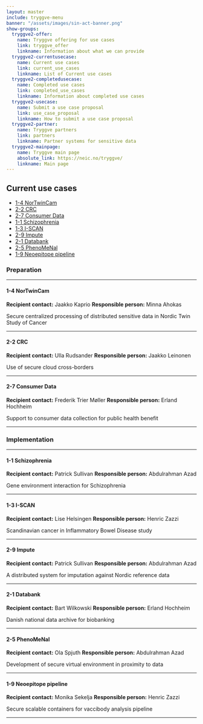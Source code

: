 ```yaml
---
layout: master
include: tryggve-menu
banner: "/assets/images/sin-act-banner.png"
show-groups:
  tryggve2-offer:
    name: Tryggve offering for use cases
    link: tryggve_offer
    linkname: Information about what we can provide
  tryggve2-currentusecase:
    name: Current use cases
    link: current_use_cases
    linkname: List of Current use cases
  tryggve2-completedusecase:
    name: Completed use cases
    link: completed_use_cases
    linkname: Information about completed use cases
  tryggve2-usecase:
    name: Submit a use case proposal
    link: use_case_proposal
    linkname: How to submit a use case proposal
  tryggve2-partner:
    name: Tryggve partners
    link: partners
    linkname: Partner systems for sensitive data
  tryggve2-mainpage:
    name: Tryggve main page
    absolute_link: https://neic.no/tryggve/
    linkname: Main page
---
```



## Current use cases

* [1-4 NorTwinCam](#1-4-nortwincam)
* [2-2 CRC](#2-2-crc)
* [2-7 Consumer Data](#2-7-consumer-data)
* [1-1 Schizophrenia](#1-1-schizophrenia)
* [1-3 I-SCAN](#1-3-i-scan)
* [2-9 Impute](#2-9-impute)
* [2-1 Databank](#2-1-databank)
* [2-5 PhenoMeNal](#2-5-phenomenal)
* [1-9 Neoepitope pipeline](#1-9-neoepitope-pipeline)

### Preparation

---

#### 1-4 NorTwinCam

**Recipient contact:** Jaakko Kaprio
**Responsible person:** Minna Ahokas

Secure centralized processing of distributed sensitive data in Nordic Twin Study of Cancer

---

#### 2-2 CRC

**Recipient contact:** Ulla Rudsander
**Responsible person:** Jaakko Leinonen

Use of secure cloud cross-borders

---

#### 2-7 Consumer Data

**Recipient contact:** Frederik Trier Møller 
**Responsible person:** Erland Hochheim

Support to consumer data collection for public health benefit 

---

### Implementation

---

#### 1-1 Schizophrenia

**Recipient contact:** Patrick Sullivan
**Responsible person:** Abdulrahman Azad

Gene environment interaction for Schizophrenia 

---

#### 1-3 I-SCAN

**Recipient contact:** Lise Helsingen
**Responsible person:** Henric Zazzi

Scandinavian cancer in Inflammatory Bowel Disease study

---

#### 2-9 Impute

**Recipient contact:** Patrick Sullivan
**Responsible person:** Abdulrahman Azad

A distributed system for imputation against Nordic reference data

---

#### 2-1 Databank

**Recipient contact:** Bart Wilkowski
**Responsible person:** Erland Hochheim

Danish national data archive for biobanking

---

#### 2-5 PhenoMeNal

**Recipient contact:** Ola Spjuth
**Responsible person:** Abdulrahman Azad

Development of secure virtual environment in proximity to data

---

#### 1-9 Neoepitope pipeline

**Recipient contact:** Monika Sekelja
**Responsible person:** Henric Zazzi

Secure scalable containers for vaccibody analysis pipeline

---
